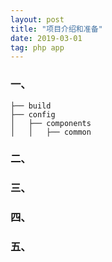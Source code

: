 ```yaml
---
layout: post
title: "项目介绍和准备"
date: 2019-03-01
tag: php app
---
```


### 一、



```
├── build
├── config
│   ├── components
│   │   ├── common
```












### 二、








### 三、















### 四、















### 五、
